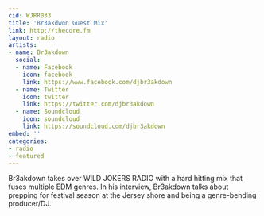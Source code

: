 ```yaml
---
cid: WJRR033
title: 'Br3akdwon Guest Mix'
link: http://thecore.fm
layout: radio
artists: 
- name: Br3akdown
  social:
  - name: Facebook
    icon: facebook
    link: https://www.facebook.com/djbr3akdown
  - name: Twitter
    icon: twitter
    link: https://twitter.com/djbr3akdown
  - name: Soundcloud
    icon: soundcloud
    link: https://soundcloud.com/djbr3akdown
embed: ''
categories:
- radio
- featured
---
```


Br3akdown takes over WILD JOKERS RADIO with a hard hitting mix that fuses multiple EDM genres. In his interview, Br3akdown talks about prepping for festival season at the Jersey shore and being a genre-bending producer/DJ.  